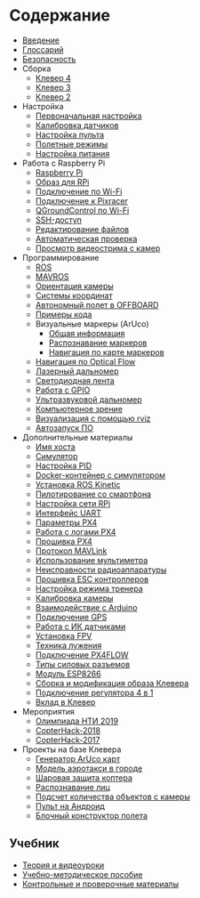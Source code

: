 # Содержание

* [Введение](README.md)
* [Глоссарий](gloss.md)
* [Безопасность](safety.md)
* Сборка
  * [Клевер 4](assemble_4.md)
  * [Клевер 3](assemble_3.md)
  * [Клевер 2](assemble_2.md)
* Настройка
  * [Первоначальная настройка](setup.md)
  * [Калибровка датчиков](calibration.md)
  * [Настройка пульта](radio.md)
  * [Полетные режимы](modes.md)
  * [Настройка питания](power.md)
* Работа с Raspberry Pi
  * [Raspberry Pi](raspberry.md)
  * [Образ для RPi](image.md)
  * [Подключение по Wi-Fi](wifi.md)
  * [Подключение к Pixracer](connection.md)
  * [QGroundControl по Wi-Fi](gcs_bridge.md)
  * [SSH-доступ](ssh.md)
  * [Редактирование файлов](editing.md)
  * [Автоматическая проверка](selfcheck.md)
  * [Просмотр видеострима с камер](web_video_server.md)
* Программирование
  * [ROS](ros.md)
  * [MAVROS](mavros.md)
  * [Ориентация камеры](camera_frame.md)
  * [Системы координат](frames.md)
  * [Автономный полет в OFFBOARD](simple_offboard.md)
  * [Примеры кода](snippets.md)
  * Визуальные маркеры (ArUco)
    * [Общая информация](aruco.md)
    * [Распознавание маркеров](aruco_marker.md)
    * [Навигация по карте маркеров](aruco_map.md)
  * [Навигация по Optical Flow](optical_flow.md)
  * [Лазерный дальномер](laser.md)
  * [Светодиодная лента](leds.md)
  * [Работа с GPIO](gpio.md)
  * [Ультразвуковой дальномер](sonar.md)
  * [Компьютерное зрение](camera.md)
  * [Визуализация с помощью rviz](rviz.md)
  * [Автозапуск ПО](autolaunch.md)
* Дополнительные материалы
  * [Имя хоста](hostname.md)
  * [Симулятор](sitl.md)
  * [Настройка PID](calibratePID.md)
  * [Docker-контейнер с симулятором](sitl_docker.md)
  * [Установка ROS Kinetic](ros-install.md)
  * [Пилотирование со смартфона](rc.md)
  * [Настройка сети RPi](network.md)
  * [Интерфейс UART](uart.md)
  * [Параметры PX4](px4_parameters.md)
  * [Работа с логами PX4](flight_logs.md)
  * [Прошивка PX4](firmware.md)
  * [Протокол MAVLink](mavlink.md)
  * [Использование мультиметра](test_connection.md)
  * [Неисправности радиоаппаратуры](radioerrors.md)
  * [Прошивка ESC контроллеров](esc_firmware.md)
  * [Настройка режима тренера](trainer_mode.md)
  * [Калибровка камеры](camera_calibration.md)
  * [Взаимодействие с Arduino](arduino.md)
  * [Подключение GPS](gps.md)
  * [Работа с ИК датчиками](ir_sensors.md)
  * [Установка FPV](fpv.md)
  * [Техника лужения](tinning.md)
  * [Подключение PX4FLOW](px4flow.md)
  * [Типы силовых разъемов](connectortypes.md)
  * [Модуль ESP8266](esp8266_bridge.md)
  * [Сборка и модификация образа Клевера](image_building.md)
  * [Подключение регулятора 4 в 1](4in1.md)
  * [Вклад в Клевер](contributing.md)
* Мероприятия
  * [Олимпиада НТИ 2019](nti2019.md)
  * [CopterHack-2018](copterhack2018.md)
  * [CopterHack-2017](copterhack2017.md)
* Проекты на базе Клевера
  * [Генератор ArUco карт](arucogenmap.md)
  * [Модель аэротакси в городе](bigchallenges.md)
  * [Шаровая защита коптера](shield.md)
  * [Распознавание лиц](face_recognition.md)
  * [Подсчет количества объектов c камеры](object_counting.md)
  * [Пульт на Андроид](android.md)
  * [Блочный конструктор полета](clever_blocks.md)

## Учебник

* [Теория и видеоуроки](lessons.md)
* [Учебно-методическое пособие](metod.md)
* [Контрольные и проверочные материалы](tests.md)
